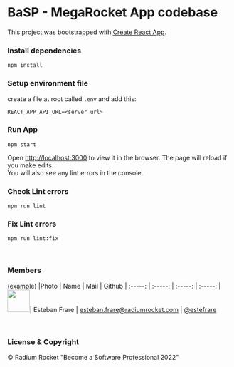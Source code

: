 # BaSP - MegaRocket App codebase

This project was bootstrapped with [Create React App](https://github.com/facebook/create-react-app).

### Install dependencies

    npm install

### Setup environment file

create a file at root called `.env` and add this:

    REACT_APP_API_URL=<server url>

### Run App

    npm start

Open [http://localhost:3000](http://localhost:3000) to view it in the browser.
The page will reload if you make edits.\
You will also see any lint errors in the console.

### Check Lint errors

    npm run lint

### Fix Lint errors

    npm run lint:fix

<br>

### Members

(example)
|Photo | Name | Mail | Github
| :-----: | :-----: | :-----: | :-----: |
<img src="https://avatars.githubusercontent.com/u/20587232?v=4" height="50" width="50">| Esteban Frare | esteban.frare@radiumrocket.com | [@estefrare](https://github.com/estefrare)

<br>

### License & Copyright

© Radium Rocket "Become a Software Professional 2022"
